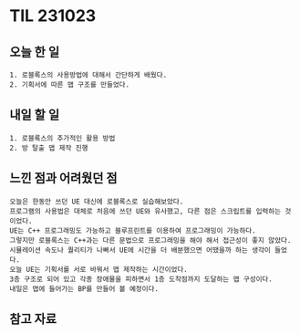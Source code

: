 TIL 231023
======


오늘 한 일
------

	1. 로블록스의 사용방법에 대해서 간단하게 배웠다.
	2. 기획서에 따른 맵 구조를 만들었다.





내일 할 일
------
	1. 로블록스의 추가적인 활용 방법
	2. 방 탈출 맵 제작 진행



느낀 점과 어려웠던 점
------
```
오늘은 한동안 쓰던 UE 대신에 로블록스로 실습해보았다.
프로그램의 사용법은 대체로 처음에 쓰던 UE와 유사했고, 다른 점은 스크립트를 입력하는 것이었다.
UE는 C++ 프로그래밍도 가능하고 블루프린트를 이용하여 프로그래밍이 가능하다.
그렇지만 로블록스는 C++과는 다른 문법으로 프로그래밍을 해야 해서 접근성이 좋지 않았다.
시뮬레이션 속도나 퀄리티가 나빠서 UE에 시간을 더 배분했으면 어땠을까 하는 생각이 들었다.
오늘 UE는 기획서를 서로 바꿔서 맵 제작하는 시간이었다.
3층 구조로 되어 있고 각종 장애물을 피하면서 1층 도착점까지 도달하는 맵 구성이다.
내일은 맵에 들어가는 BP를 만들어 볼 예정이다.

```

참고 자료
------
